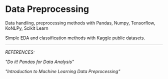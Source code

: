 # Data Preprocessing
Data handling, preprocessing methods with Pandas, Numpy, Tensorflow, KoNLPy, Scikit Learn

Simple EDA and classification methods with Kaggle public datasets.

- - -

*REFERENCES:*

*"Do it! Pandas for Data Analysis"*

*"Introduction to Machine Learning Data Preprocessing"*
